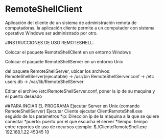 # RemoteShellClient
Aplicación del cliente de un sistema de administración remota de computadoras, la aplicación cliente permite a un computador con sistema operativo Windows ser administrado por otro.

#INSTRUCCIONES DE USO REMOTESHELL:

Colocar el paquete RemoteShellClient en un entorno Windows

Colocar el paquete RemoteShellServer en un entorno Unix

del paquete RemoteShellServer, ubicar los archivos:
RemoteShellServer(ejecutable) -> /usr/bin
RemoteShellServer.conf -> /etc
users.db -> /var/lib/RemoteShellServer

Editar el archivo /etc/RemoteShellServer.conf, poner la ip de su maquina y el puerto deseado


##PARA INCIAR EL PROGRAMA
Ejecutar Server en Unix (comando RemoteShellServer)
Ejecutar Cliente ejecutar ClientRemoteShell.exe seguido de los parametros <ip> <puerto> <tiempo>
*ip: Direccion ip de la máquina a la que se quiere conectar
*puerto: puerto por el que escucha el server
*tiempo: tiempo entre reportes de uso de recursos
ejemplo:
$./ClienteRemoteShell.exe 192.168.1.22 45345 10
